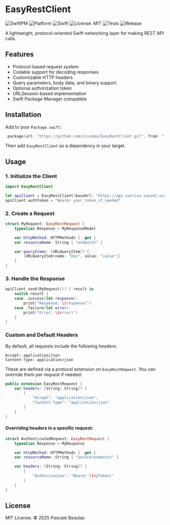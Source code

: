 # EasyRestClient

![SwiftPM](https://img.shields.io/badge/SPM-Compatible-brightgreen.svg)
![Platform](https://img.shields.io/badge/platform-iOS%2014%20%7C%20macOS%2011-blue)
![Swift](https://img.shields.io/badge/swift-5.9-orange.svg)
![License: MIT](https://img.shields.io/badge/License-MIT-yellow.svg)
![Tests](https://github.com/nissaba/EasyRestClient/actions/workflows/tests.yml/badge.svg)
![Release](https://img.shields.io/github/v/release/nissaba/EasyRestClient)


A lightweight, protocol-oriented Swift networking layer for making REST API calls.

## Features

- Protocol-based request system
- Codable support for decoding responses
- Customizable HTTP headers
- Query parameters, body data, and binary support
- Optional authorization token
- URLSession-based implementation
- Swift Package Manager compatible

## Installation

Add to your `Package.swift`:

```swift
.package(url: "https://github.com/nissaba/EasyRestClient.git", from: "1.0.0")
```

Then add `EasyRestClient` as a dependency in your target.

## Usage

### 1. Initialize the Client

```swift
import EasyRestClient

let apiClient = EasyRestClient(baseUrl: "https://api.sunrise-sunset.org/")
apiClient.authToken = "Bearer your_token_if_needed"
```

### 2. Create a Request

```swift
struct MyRequest: EasyRestRequest {
    typealias Response = MyResponseModel

    var httpMethod: HTTPMethods { .get }
    var resourceName: String { "endpoint" }

    var queryItems: [URLQueryItem]? {
        [URLQueryItem(name: "key", value: "value")]
    }
}
```

### 3. Handle the Response

```swift
apiClient.send(MyRequest()) { result in
    switch result {
    case .success(let response):
        print("Response: \(response)")
    case .failure(let error):
        print("Error: \(error)")
    }
}
```

### Custom and Default Headers

By default, all requests include the following headers:

```http
Accept: application/json
Content-Type: application/json
```

These are defined via a protocol extension on `EasyRestRequest`. You can override them per request if needed:

```swift
public extension EasyRestRequest {
    var headers: [String: String]? {
        [
            "Accept": "application/json",
            "Content-Type": "application/json"
        ]
    }
}
```

#### Overriding headers in a specific request:

```swift
struct AuthenticatedRequest: EasyRestRequest {
    typealias Response = MyResponse

    var httpMethod: HTTPMethods { .get }
    var resourceName: String { "secure/endpoint" }

    var headers: [String: String]? {
        [
            "Authorization": "Bearer \(myToken)"
        ]
    }
}
```

## License

MIT License. © 2025 Pascale Beaulac
